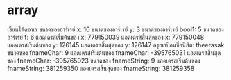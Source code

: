 # array
เขียนโค้ดอาเร
ขนาดของอาร์เรย์ x: 10
ขนาดของอาร์เรย์ y: 3
ขนาดของอาร์เรย์ bool1: 5
ขนาดของอาร์เรย์ f: 6
แอดเดรสเริ่มต้นของ x: 779150039
แอดเดรสสิ้นสุดของ x: 779150048
แอดเดรสเริ่มต้นของ y: 126145
แอดเดรสสิ้นสุดของ y: 126147
กรุณาป้อนชื่อนิสิต: theerasak
ขนาดของ fnameChar: 9
แอดเดรสเริ่มต้นของ fnameChar: -395765031
แอดเดรสสิ้นสุดของ fnameChar: -395765023
ขนาดของ fnameString: 9
แอดเดรสเริ่มต้นของ fnameString: 381259350
แอดเดรสสิ้นสุดของ fnameString: 381259358
